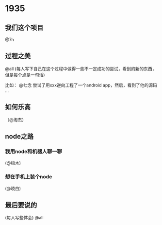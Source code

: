 # 1935

## 我们这个项目
@7n

## 过程之美
@all
(每人写下自己在这个过程中做得一些不一定成功的尝试，看到的新的东西，但是每个点是一句话)

比如：
@七念 尝试了用xxx逆向工程了一个android app，然后，看到了他的源码 …

## 如何乐高
（@淘杰）

## node之路

### 我用node和机器人聊一聊
(@棪木)

### 想在手机上装个node
(@晓白)

## 最后要说的
(每人写些体会)
@all